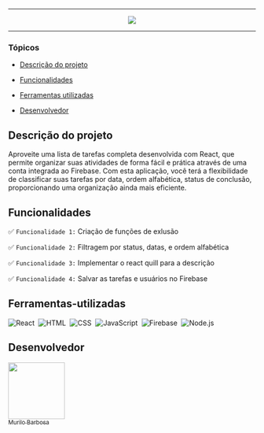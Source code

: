 <hr>
<p align="center">
   <img src="http://img.shields.io/static/v1?label=STATUS&message=FINALIZADO&color=RED&style=for-the-badge" #vitrine/>
</p>
<hr>


### Tópicos 

- [Descrição do projeto](#Descrição-do-projeto)

- [Funcionalidades](#Funcionalidades)

- [Ferramentas utilizadas](#Ferramentas-utilizadas)

- [Desenvolvedor](#Desenvolvedor)

## Descrição do projeto 

<p align="justify">

Aproveite uma lista de tarefas completa desenvolvida com React, que permite organizar suas atividades de forma fácil e prática através de uma conta integrada ao Firebase. Com esta aplicação, você terá a flexibilidade de classificar suas tarefas por data, ordem alfabética, status de conclusão, proporcionando uma organização ainda mais eficiente.
</p>

## Funcionalidades

:white_check_mark: `Funcionalidade 1:` Criação de funções de exlusão 

:white_check_mark: `Funcionalidade 2:` Filtragem por status, datas, e ordem alfabética 

:white_check_mark: `Funcionalidade 3:` Implementar o react quill para a descrição

:white_check_mark: `Funcionalidade 4:` Salvar as tarefas e usuários no Firebase


## Ferramentas-utilizadas

 ![React](https://img.shields.io/badge/-React-0D1117?style=for-the-badge&logo=react&logoColor=61DAFB&labelColor=transparent)&nbsp;
 ![HTML](https://img.shields.io/badge/-html-0D1117?style=for-the-badge&logo=html&logoColor=61DAFB&labelColor=transparent)&nbsp;
  ![CSS](https://img.shields.io/badge/-CSS-0D1117?style=for-the-badge&logo=CSS3&logoColor=1572B6&labelColor=0D1117)&nbsp;
  ![JavaScript](https://img.shields.io/badge/-JavaScript-0D1117?style=for-the-badge&logo=javascript&labelColor=0D1117&textColor=0D1117)&nbsp;
  ![Firebase](https://img.shields.io/badge/-firebase-0D1117?style=for-the-badge&logo=firebase&labelColor=0D1117&textColor=0D1117)&nbsp;
  ![Node.js](https://img.shields.io/badge/-Node.js-0D1117?style=for-the-badge&logo=node.js&labelColor=0D1117&textColor=0D1117)&nbsp;




## Desenvolvedor

[<img src="https://avatars.githubusercontent.com/u/111542827?v=4" width=115><br><sub>Murilo Barbosa</sub>](https://github.com/Murilo358) 
